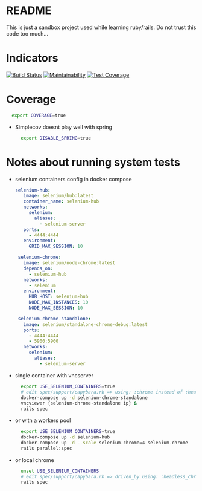 # README

This is just a sandbox project used while learning ruby/rails. Do not trust this code too much...

# Indicators

[![Build Status](https://travis-ci.com/cfroehli/miniblog.svg?branch=master)](https://travis-ci.com/cfroehli/miniblog)
[![Maintainability](https://api.codeclimate.com/v1/badges/530fda24e5291ef5cea8/maintainability)](https://codeclimate.com/github/cfroehli/miniblog/maintainability)
[![Test Coverage](https://api.codeclimate.com/v1/badges/530fda24e5291ef5cea8/test_coverage)](https://codeclimate.com/github/cfroehli/miniblog/test_coverage)
# Coverage
  ~~~bash
    export COVERAGE=true
  ~~~

  * Simplecov doesnt play well with spring
    ~~~bash
      export DISABLE_SPRING=true
    ~~~

# Notes about running system tests

  * selenium containers config in docker compose
    ~~~yaml
    selenium-hub:
       image: selenium/hub:latest
       container_name: selenium-hub
       networks:
         selenium:
           aliases:
             - selenium-server
       ports:
         - 4444:4444
       environment:
         GRID_MAX_SESSION: 10

     selenium-chrome:
       image: selenium/node-chrome:latest
       depends_on:
         - selenium-hub
       networks:
         - selenium
       environment:
         HUB_HOST: selenium-hub
         NODE_MAX_INSTANCES: 10
         NODE_MAX_SESSION: 10

     selenium-chrome-standalone:
       image: selenium/standalone-chrome-debug:latest
       ports:
         - 4444:4444
         - 5900:5900
       networks:
         selenium:
           aliases:
             - selenium-server
     ~~~

   * single container with vncserver
     ~~~bash
       export USE_SELENIUM_CONTAINERS=true
       # edit spec/support/capybara.rb => using: :chrome instead of :headless_chrome
       docker-compose up -d selenium-chrome-standalone
       vncviewer {selenium-chrome-standalone ip} &
       rails spec
     ~~~

   * or with a workers pool
     ~~~bash
       export USE_SELENIUM_CONTAINERS=true
       docker-compose up -d selenium-hub
       docker-compose up -d --scale selenium-chrome=4 selenium-chrome
       rails parallel:spec
     ~~~

   * or local chrome
     ~~~bash
       unset USE_SELENIUM_CONTAINERS
       # edit spec/support/capybara.rb => driven_by using: :headless_chrome or :chrome
       rails spec
     ~~~
